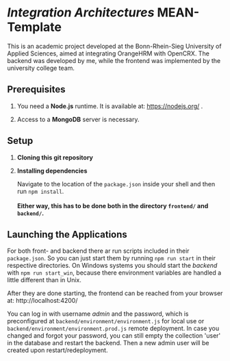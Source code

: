 # *Integration Architectures* MEAN-Template

This is an academic project developed at the Bonn-Rhein-Sieg University of Applied Sciences, aimed at integrating OrangeHRM with OpenCRX. The backend was developed by me, while the frontend was implemented by the university college team.

## Prerequisites
 1. You need a **Node.js** runtime. It is available at: https://nodejs.org/ .

 2. Access to a **MongoDB** server is necessary.

## Setup

 1. **Cloning this git repository**

 2. **Installing dependencies**

    Navigate to the location of the `package.json` inside your shell and then run `npm install`.
    <br><br>
    __Either way, this has to be done both in the directory `frontend/` and `backend/`.__

## Launching the Applications

For both front- and backend there ar run scripts included in their `package.json`.
So you can just start them by running `npm run start` in their respective directories. On Windows systems you should  start
the _backend_ with `npm run start_win`, because there environment variables are handled a little different than in Unix.

After they are done starting, the frontend can be reached from your browser at: http://localhost:4200/

You can log in with username *admin* and the password, which is preconfigured at `backend/environment/environment.js` for local use or `backend/environment/environment.prod.js` remote deployment.
In case you changed and forgot your password, you can still empty the collection 'user' in the database and restart the backend. Then a new admin user will be created upon restart/redeployment.
